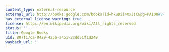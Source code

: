 ```yaml
---
content_type: external-resource
external_url: http://books.google.com/books?id=hkuDii4XxJsC&pg=PA108#v=onepage
has_external_license_warning: true
license: https://en.wikipedia.org/wiki/All_rights_reserved
status: ''
title: Google Books
uid: 887f17ca-0429-425b-a451-2cdd51f1d249
wayback_url: ''
---
```

